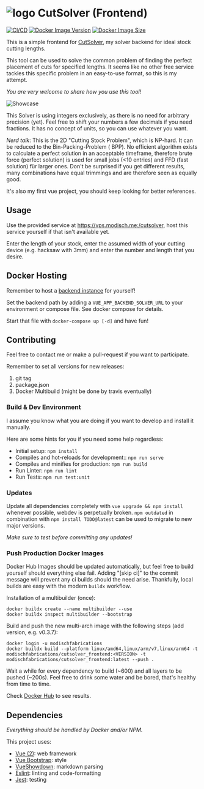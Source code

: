 # ![logo](./src/assets/logo.svg) CutSolver (Frontend)

[![CI/CD](https://github.com/ModischFabrications/CutSolverFrontend/actions/workflows/ci.yml/badge.svg)](https://github.com/ModischFabrications/CutSolverFrontend/actions/workflows/ci.yml)
[![Docker Image Version](https://img.shields.io/docker/v/modischfabrications/cutsolver_frontend.svg)](https://hub.docker.com/repository/docker/modischfabrications/cutsolver_frontend)
[![Docker Image Size](https://img.shields.io/docker/image-size/modischfabrications/cutsolver_frontend.svg)](https://hub.docker.com/repository/docker/modischfabrications/cutsolver)

This is a simple frontend for [CutSolver](https://github.com/ModischFabrications/CutSolver), my solver backend for ideal stock cutting lengths.

This tool can be used to solve the common problem of finding the perfect placement of cuts for specified lengths.
It seems like no other free service tackles this specific problem in an easy-to-use format, so this is my attempt.

*You are very welcome to share how you use this tool!*

![Showcase](./docs/mobile.png)

This Solver is using integers exclusively, as there is no need for arbitrary precision (yet).
Feel free to shift your numbers a few decimals if you need fractions.
It has no concept of units, so you can use whatever you want.

*Nerd talk*: This is the 2D "Cutting Stock Problem", which is NP-hard. It can be reduced to the Bin-Packing-Problem (
BPP). No efficient algorithm exists to calculate a perfect solution in an acceptable timeframe, therefore brute force (perfect
solution) is used for small jobs (<10 entries) and FFD (fast solution) für larger ones. Don't be surprised if you get different
results, many combinations have equal trimmings and are therefore seen as equally good.

It's also my first vue project, you should keep looking for better references. 

## Usage

Use the provided service at <https://vps.modisch.me:/cutsolver>, host this service yourself if that isn't available yet. 

Enter the length of your stock, enter the assumed width of your cutting device (e.g. hacksaw with 3mm) and 
enter the number and length that you desire.

## Docker Hosting
Remember to host a [backend instance](https://github.com/ModischFabrications/CutSolver) for yourself! 

Set the backend path by adding a `VUE_APP_BACKEND_SOLVER_URL` to your environment or compose file.
See docker compose for details.

Start that file with `docker-compose up [-d]` and have fun!

## Contributing

Feel free to contact me or make a pull-request if you want to participate.

Remember to set all versions for new releases:
1. git tag
2. package.json
3. Docker Multibuild (might be done by travis eventually)

### Build & Dev Environment
I assume you know what you are doing if you want to develop and install it manually.

Here are some hints for you if you need some help regardless:
- Initial setup: `npm install`
- Compiles and hot-reloads for development:: `npm run serve`
- Compiles and minifies for production: `npm run build`
- Run Linter: `npm run lint`
- Run Tests: `npm run test:unit`

### Updates

Update all dependencies completely with `vue upgrade && npm install` whenever possible, webdev is perpetually broken.
`npm outdated` in combination with `npm install TODO@latest` can be used to migrate to new major versions.

*Make sure to test before committing any updates!*

### Push Production Docker Images

Docker Hub Images should be updated automatically, but feel free to build yourself should everything else fail.
Adding "[skip ci]" to the commit message will prevent any ci builds should the need arise.
Thankfully, local builds are easy with the modern `buildx` workflow.

Installation of a multibuilder (once):

```
docker buildx create --name multibuilder --use
docker buildx inspect multibuilder --bootstrap
```

Build and push the new multi-arch image with the following steps (add version, e.g. v0.3.7):

```
docker login -u modischfabrications
docker buildx build --platform linux/amd64,linux/arm/v7,linux/arm64 -t modischfabrications/cutsolver_frontend:<VERSION> -t modischfabrications/cutsolver_frontend:latest --push .
```

Wait a while for every dependency to build (~600) and all layers to be pushed (~200s). Feel free to drink some water
and be bored, that's healthy from time to time.

Check [Docker Hub](https://hub.docker.com/r/modischfabrications/cutsolver_frontend) to see results.

## Dependencies
*Everything should be handled by Docker and/or NPM.*

This project uses:

- [Vue (2)](https://vuejs.org/): web framework
- [Vue Bootstrap](https://bootstrap-vue.org/): style
- [VueShowdown](https://vue-showdown.js.org/): markdown parsing
- [Eslint](https://eslint.vuejs.org/): linting and code-formatting
- [Jest](https://jestjs.io/): testing
